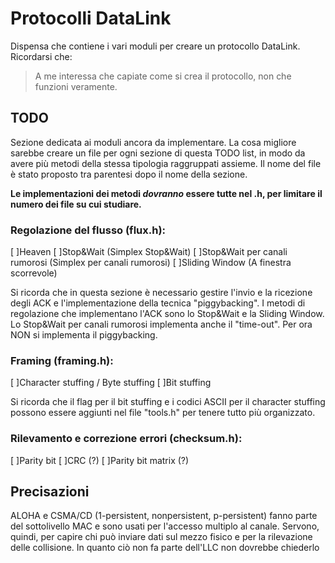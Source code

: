 # Protocolli DataLink
Dispensa che contiene i vari moduli per creare un protocollo DataLink.
Ricordarsi che:
> A me interessa che capiate come si crea il protocollo, non che funzioni veramente.

## TODO
Sezione dedicata ai moduli ancora da implementare.
La cosa migliore sarebbe creare un file per ogni sezione di questa TODO list, in modo da avere più metodi della stessa tipologia raggruppati assieme.
Il nome del file è stato proposto tra parentesi dopo il nome della sezione.

**Le implementazioni dei metodi _dovranno_ essere tutte nel .h, per limitare il numero dei file su cui studiare.**

### Regolazione del flusso (flux.h):
[ ]Heaven
[ ]Stop&Wait (Simplex Stop&Wait)
[ ]Stop&Wait per canali rumorosi (Simplex per canali rumorosi)
[ ]Sliding Window (A finestra scorrevole)

Si ricorda che in questa sezione è necessario gestire l'invio e la ricezione degli ACK e l'implementazione della tecnica "piggybacking".
I metodi di regolazione che implementano l'ACK sono lo Stop&Wait e la Sliding Window.
Lo Stop&Wait per canali rumorosi implementa anche il "time-out".
Per ora NON si implementa il piggybacking.

### Framing (framing.h):
[ ]Character stuffing / Byte stuffing
[ ]Bit stuffing

Si ricorda che il flag per il bit stuffing e i codici ASCII per il character stuffing possono essere aggiunti nel file "tools.h" per tenere tutto più organizzato.

### Rilevamento e correzione errori (checksum.h):
[ ]Parity bit
[ ]CRC (?)
[ ]Parity bit matrix (?)

## Precisazioni
ALOHA e CSMA/CD (1-persistent, nonpersistent, p-persistent) fanno parte del sottolivello MAC e sono usati per l'accesso multiplo al canale. Servono, quindi, per capire chi può inviare dati sul mezzo fisico e per la rilevazione delle collisione.
In quanto ciò non fa parte dell'LLC non dovrebbe chiederlo
